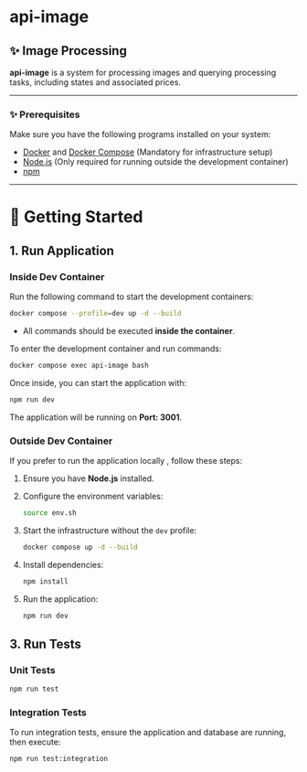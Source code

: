 # api-image

## ✨ Image Processing

**api-image** is a system for processing images and querying processing tasks, including states and associated prices.

---

### ✨ Prerequisites

Make sure you have the following programs installed on your system:

- [Docker](https://www.docker.com/) and [Docker Compose](https://docs.docker.com/compose/) (Mandatory for infrastructure setup)
- [Node.js](https://nodejs.org/) (Only required for running outside the development container)
- [npm](https://www.npmjs.com/)

---

# 🚀 Getting Started

## 1. **Run Application**

### Inside Dev Container

Run the following command to start the development containers:

```bash
docker compose --profile=dev up -d --build
```
- All commands should be executed **inside the container**.

To enter the development container and run commands:

```bash
docker compose exec api-image bash
```

Once inside, you can start the application with:

```bash
npm run dev
```

The application will be running on **Port: 3001**.

### Outside Dev Container

If you prefer to run the application locally , follow these steps:

1. Ensure you have **Node.js** installed.
2. Configure the environment variables:

   ```bash
   source env.sh
   ```

3. Start the infrastructure without the `dev` profile:

   ```bash
   docker compose up -d --build
   ```

4. Install dependencies:

   ```bash
   npm install
   ```

5. Run the application:

   ```bash
   npm run dev
   ```


## 3. **Run Tests**


### Unit Tests

```bash
npm run test
```

### Integration Tests

To run integration tests, ensure the application and database are running, then execute:

```bash
npm run test:integration
```

